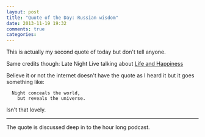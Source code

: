 ```yaml
---
layout: post
title: "Quote of the Day: Russian wisdom"
date: 2013-11-19 19:32
comments: true
categories:
---
```


This is actually my second quote of today but don't tell anyone.

Same credits though: Late Night Live talking about [Life and Happiness][lnl]

Believe it or not the internet doesn't have the quote as I heard it but it goes something like:

```
  Night conceals the world,
    but reveals the universe.
```

Isn't that lovely.

---

The quote is discussed deep in to the hour long podcast.

[lnl]: http://www.abc.net.au/radionational/programs/latenightlive/hugh-mackay----life-and-happiness/4765678
